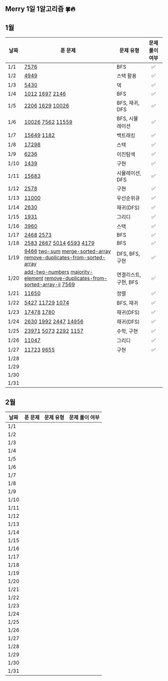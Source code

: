 ## Merry 1일 1알고리즘 🍀🔥

## 1월

| 날짜 | 푼 문제 | 문제 유형 | 문제 풀이 여부 |
| ---- | ------- | ------ | :------: |
| 1/1  | [7576](https://www.acmicpc.net/problem/7576) | BFS | ✅ |
| 1/2  | [4949](https://www.acmicpc.net/problem/4949) | 스택 활용 | ✅ |
| 1/3  | [5430](https://www.acmicpc.net/problem/5430) | 덱 | ✅ |
| 1/4  | [1012](https://www.acmicpc.net/problem/1012) [1697](https://www.acmicpc.net/problem/1697) [2146](https://www.acmicpc.net/problem/2146) | BFS | ✅ |
| 1/5  | [2206](https://www.acmicpc.net/problem/2206) [1629](https://www.acmicpc.net/problem/1629) [10026](https://www.acmicpc.net/problem/10026) | BFS, 재귀, DFS | ✅ |
| 1/6  | [10026](https://www.acmicpc.net/problem/10026) [7562](https://www.acmicpc.net/problem/7562) [11559](https://www.acmicpc.net/problem/11559) | BFS, 시뮬레이션 | ✅ |
| 1/7  | [15649](https://www.acmicpc.net/problem/15649) [1182](https://www.acmicpc.net/problem/1182) | 백트래킹 | ✅ |
| 1/8  | [17298](https://www.acmicpc.net/problem/17298) | 스택 | ✅ |
| 1/9  | [6236](https://www.acmicpc.net/problem/6236) | 이진탐색 | ✅ |
| 1/10 | [1439](https://www.acmicpc.net/problem/1439) | 구현 | ✅ |
| 1/11 | [15683](https://www.acmicpc.net/problem/15683) | 시뮬레이션, DFS | ✅ |
| 1/12 | [2578](https://www.acmicpc.net/problem/2578) | 구현 | ✅ |
| 1/13 | [11000](https://www.acmicpc.net/problem/11000) | 우선순위큐 | ✅ |
| 1/14 | [2630](https://www.acmicpc.net/problem/2630) | 재귀(DFS) | ✅ |
| 1/15 | [1931](https://www.acmicpc.net/problem/1931) | 그리디 | ✅ |
| 1/16 | [3960](https://www.acmicpc.net/problem/3960) | 스택 | ✅ |
| 1/17 | [2468](https://www.acmicpc.net/problem/2468) [2573](https://www.acmicpc.net/problem/2573) | BFS | ✅ |
| 1/18 | [2583](https://www.acmicpc.net/problem/2583) [2667](https://www.acmicpc.net/problem/2667) [5014](https://www.acmicpc.net/problem/5014) [6593](https://www.acmicpc.net/problem/6593) [4179](https://www.acmicpc.net/problem/4179) | BFS | ✅ |
| 1/19 | [9466](https://www.acmicpc.net/problem/9466) [two-sum](https://leetcode.com/problems/two-sum/) [merge-sorted-array](https://leetcode.com/problems/merge-sorted-array/) [remove-duplicates-from-sorted-array](https://leetcode.com/problems/remove-duplicates-from-sorted-array/) | DFS, BFS, 구현 | ✅ |
| 1/20 | [add-two-numbers](https://leetcode.com/problems/add-two-numbers/) [majority-element](https://leetcode.com/problems/majority-element/) [remove-duplicates-from-sorted-array-ii](https://leetcode.com/problems/remove-duplicates-from-sorted-array-ii/) [7569](https://www.acmicpc.net/problem/7569) | 연결리스트, 구현, BFS | ✅ |
| 1/21 | [11650](https://www.acmicpc.net/problem/11650) | 정렬 | ✅ |
| 1/22 | [5427](https://www.acmicpc.net/problem/5427) [11729](https://www.acmicpc.net/problem/11729) [1074](https://www.acmicpc.net/problem/1074) | BFS, 재귀 | ✅ |
| 1/23 | [17478](https://www.acmicpc.net/problem/17478) [1780](https://www.acmicpc.net/problem/1780) | 재귀(DFS) | ✅ |
| 1/24 | [2630](https://www.acmicpc.net/problem/2630) [1992](https://www.acmicpc.net/problem/1992) [2447](https://www.acmicpc.net/problem/2447) [14956](https://www.acmicpc.net/problem/14956) | 재귀(DFS) | ✅ |
| 1/25 | [23971](https://www.acmicpc.net/problem/23971) [5073](https://www.acmicpc.net/problem/5073) [2292](https://www.acmicpc.net/problem/2292) [1157](https://www.acmicpc.net/problem/1157) | 수학, 구현 | ✅ |
| 1/26 | [11047](https://www.acmicpc.net/problem/11047) | 그리디 | ✅ |
| 1/27 | [11723](https://www.acmicpc.net/problem/11723) [9655](https://www.acmicpc.net/problem/9655) | 구현 | ✅ |
| 1/28 |  |  |  |
| 1/29 |  |  |  |
| 1/30 |  |  |  |
| 1/31 |  |  |  |

## 2월

| 날짜 | 푼 문제 | 문제 유형 | 문제 풀이 여부 |
| ---- | ------- | ------ | :------: |
| 1/1  |  |  |  |
| 1/2  |  |  |  |
| 1/3  |  |  |  |
| 1/4  |  |  |  |
| 1/5  |  |  |  |
| 1/6  |  |  |  |
| 1/7  |  |  |  |
| 1/8  |  |  |  |
| 1/9  |  |  |  |
| 1/10 |  |  |  |
| 1/11 |  |  |  |
| 1/12 |  |  |  |
| 1/13 |  |  |  |
| 1/14 |  |  |  |
| 1/15 |  |  |  |
| 1/16 |  |  |  |
| 1/17 |  |  |  |
| 1/18 |  |  |  |
| 1/19 |  |  |  |
| 1/20 |  |  |  |
| 1/21 |  |  |  |
| 1/22 |  |  |  |
| 1/23 |  |  |  |
| 1/24 |  |  |  |
| 1/25 |  |  |  |
| 1/26 |  |  |  |
| 1/27 |  |  |  |
| 1/28 |  |  |  |
| 1/29 |  |  |  |
| 1/30 |  |  |  |
| 1/31 |  |  |  |
